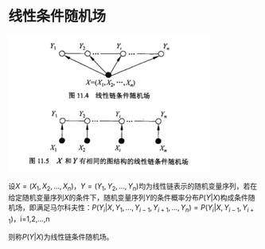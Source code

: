 # 线性条件随机场

![](./images/1.png)

设$X=(X_1,X_2,…,X_n)，Y=(Y_1,Y_2,…,Y_n)$均为线性链表示的随机变量序列，若在给定随机变量序列$X$的条件下，随机变量序列$Y$的条件概率分布$P(Y|X)$构成条件随机场，即满足马尔科夫性：$P(Y_i|X,Y_1,…,Y_{i-1},Y_{i+1},…,Y_n)=P(Y_i|X,Y_{i-1},Y_{i+1})$，i=1,2,…,n

则称$P(Y|X)$为线性链条件随机场。
